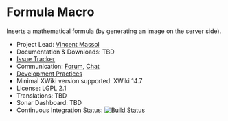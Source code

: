 # Formula Macro

Inserts a mathematical formula (by generating an image on the server side).

* Project Lead: [Vincent Massol](https://www.xwiki.org/xwiki/bin/view/XWiki/VincentMassol)
* Documentation & Downloads: TBD
* [Issue Tracker](https://jira.xwiki.org/browse/FORMULA)
* Communication: [Forum](<https://forum.xwiki.org/>), [Chat](https://dev.xwiki.org/xwiki/bin/view/Community/Chat)
* [Development Practices](https://dev.xwiki.org)
* Minimal XWiki version supported: XWiki 14.7
* License: LGPL 2.1
* Translations: TBD
* Sonar Dashboard: TBD
* Continuous Integration Status: [![Build Status](https://ci.xwiki.org/buildStatus/icon?job=XWiki+Contrib%2Fmacro-formula%2Fmaster)](https://ci.xwiki.org/job/XWiki%20Contrib/job/macro-formula/job/master/)
